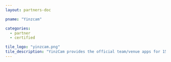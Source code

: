 ```yaml
---
layout: partners-doc

pname: "Yinzcam"

categories: 
  - partner
  - certified

tile_logo: "yinzcam.png"
tile_description: "YinzCam provides the official team/venue apps for 150+ NFL, NBA, NHL, NRL (Australia), CFL and NCAA properties, incorporating stats, media, mobile ticketing, notifications, in-stadium live video and multi-camera replays."
---
```

